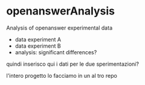 # openanswerAnalysis

Analysis of openanswer experimental data

- data experiment A
- data experiment B
- analysis: significant differences?

quindi inserisco qui i dati per le due sperimentazioni?

l'intero progetto lo facciamo in un al tro repo
